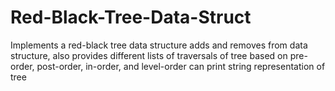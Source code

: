 # Red-Black-Tree-Data-Struct
Implements a red-black tree data structure
adds and removes from data structure, also provides different lists of traversals of tree based on pre-order, post-order, in-order, and level-order
can print string representation of tree
